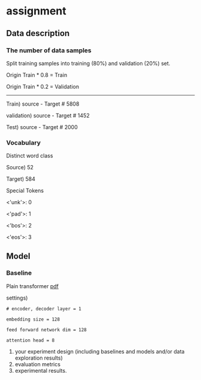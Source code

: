 # assignment

## Data description

### The number of data samples

Split training samples into training (80%) and validation (20%) set.

Origin Train * 0.8 = Train

Origin Train * 0.2 = Validation

------------------------------------------------------------------------------------

Train) source - Target # 5808

validation) source - Target # 1452

Test) source - Target  # 2000

### Vocabulary

Distinct word class

Source) 52

Target) 584

Special Tokens

<'unk'>: 0

<'pad'>: 1

<'bos'>: 2

<'eos'>: 3

## Model

### Baseline

Plain transformer [pdf](https://arxiv.org/pdf/1706.03762.pdf)

settings) 

```
# encoder, decoder layer = 1

embedding size = 128

feed forward network dim = 128

attention head = 8
```



1. your experiment design (including baselines and models and/or data exploration results)
2. evaluation metrics
3. experimental results.
